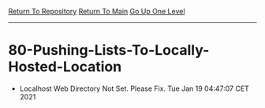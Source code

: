 [Return To Repository](https://github.com/bast69/piholeparser/)
[Return To Main](https://github.com/bast69/piholeparser/blob/master/RecentRunLogs/Mainlog.md)
[Go Up One Level](https://github.com/bast69/piholeparser/blob/master/RecentRunLogs/TopLevelScripts/.md)
____________________________________
# 80-Pushing-Lists-To-Locally-Hosted-Location
* Localhost Web Directory Not Set. Please Fix. Tue Jan 19 04:47:07 CET 2021
